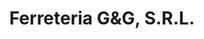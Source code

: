 ---
title: "Ferreteria G&G, S.R.L."
url: /santo-domingo-oeste/ferreteria-gundg-s-r-l/
shop: Eisenwaren
---